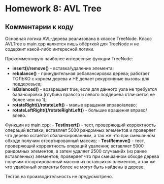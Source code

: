 # Homework 8: AVL Tree
## Комментарии к коду
Основная логика AVL-дерева реализована в классе TreeNode. Класс AVLTree в main.cpp является лишь обёрткой для TreeNode и не содержит какой-либо интересной логики.

Прокомментирую наиболее интересные функции TreeNode:
  - **insert()/remove()** - вставка/удаление элемента;
  - **rebalance()** - принудительная ребалансировка дерева; работает ТОЛЬКО с корнем дерева и НЕ делает рекурсивные вызовы для поддеревьев;
  - **isBalanced()** - возвращает true, если для данного узла не требуется балансировка (глубина правого и левого поддерева отличается не более чем на 1);
  - **rotateRight()/rotateLeft()** - малые вращения вправо/влево;
  - **rotateLeftRight()/rotateRightLeft()** - большие вращения вправо/влево.
  
  Функции из main.cpp:
    - **TestInsert()** - тест, проверяющий корректность операций вставки; вставляет 5000 рандомных элементов и проверяет что дерево остаётся сбалансированным, а так же что при смешанном обходе получим отсортированный массив;
    - **TestRemove()** - тест, проверяющий корректность операций удаления; вставляет 5000 рандомных элементов, а затем удаляет 2500 случаынйх (из ранее вставленных) элементов; проверяет что при смешанном обходе дерева получим отсортированный массив из оставшихся элементов, а так же что удалённый элементы более не могут быть найдены в дереве.
    
Тестов на производительность не предусмотрено.
  
